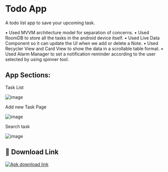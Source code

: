 
# Todo App

 A todo list app to save your upcoming task.

• Used MVVM architecture model for separation of concerns.
• Used RoomDB to store all the tasks in the android device itself.
• Used Live Data Component so it can update the UI when we add or delete a Note.
• Used Recycler View and Card View to show the data in a scrollable table format.
• Used Alarm Manager to set a notification reminder according to the user selected by using spinner tool.

## App Sections:

Task List

![image](https://user-images.githubusercontent.com/88156667/163688267-af702bf2-bd55-45e1-84b2-71bb3eb00bc1.png)

Add new Task Page

![image](https://user-images.githubusercontent.com/88156667/163688275-4df7cc88-5f81-4d1b-9c40-3a8f0b16e70a.png)

Search task

![image](https://user-images.githubusercontent.com/88156667/163688285-b765ae13-10ec-4e44-bebd-3d1fe3ab98d1.png)

## 🔗 Download Link
[![Apk download link](https://img.shields.io/badge/Apk_Dpwnload_link-000?style=for-the-badge&logo=ko-fi&logoColor=white)](https://drive.google.com/file/d/1o5Pr89WE3enHDS8gpf7qcQz6lLuCFpSC/view?usp=sharing)
